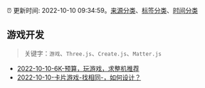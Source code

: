 :alarm_clock: 更新时间: 2022-10-10 09:34:59。[来源分类](../README.md)、[标签分类](../TAGS.md)、[时间分类](../TIMELINE.md)

## 游戏开发


> 关键字：`游戏`、`Three.js`、`Create.js`、`Matter.js`



- [2022-10-10-6K-预算，玩游戏，求整机推荐](https://www.v2ex.com/t/885852) 
- [2022-10-10-卡片游戏-找相同-，如何设计？](https://www.v2ex.com/t/885831) 